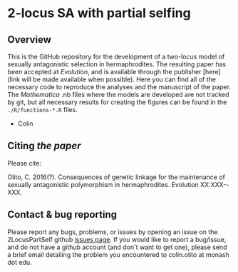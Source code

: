 # 2-locus SA with partial selfing

## Overview

This is the GitHub repository for the development of a two-locus model of sexually antagonistic selection in hermaphrodites. The resulting paper has been accepted at *Evolution*, and is available through the publisher [here](link will be made available when possible). Here you can find all of the necessary code to reproduce the analyses and the manuscript of the paper. The *Mathematica* .nb files where the models are developed are not tracked by git, but all necessary results for creating the figures can be found in the `./R/functions-*.R` files. 

- Colin


## Citing *the paper*

Please cite:

Olito, C. 2016(?). Consequences of genetic linkage for the maintenance of sexually antagonistic polymorphism in hermaphrodites. Evolution XX:XXX--XXX.


## Contact & bug reporting

Please report any bugs, problems, or issues by opening an issue on the 2LocusPartSelf github [issues page](https://github.com/colin-olito/twoLocusPartSelf/issues). If you would like to report a bug/issue, and do not have a github account (and don't want to get one), please send a brief email detailing the problem you encountered to colin.olito at monash dot edu.



